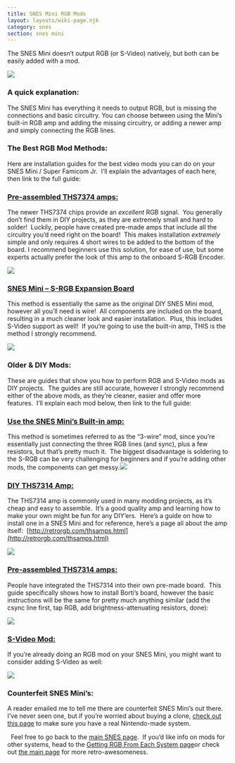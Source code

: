 ```yaml
---
title: SNES Mini RGB Mods
layout: layouts/wiki-page.njk
category: snes
section: snes mini
---
```

The SNES Mini doesn’t output RGB (or S-Video) natively, but both can be easily added with a mod.

![](https://cdn.retrorgb.com/images/SNESMiniConsole.jpg)

### **A quick explanation:**

The SNES Mini has everything it needs to output RGB, but is missing the connections and basic circuitry. You can choose between using the Mini’s built-in RGB amp and adding the missing circuitry, or adding a newer amp and simply connecting the RGB lines.

### **The Best RGB Mod Methods:**

Here are installation guides for the best video mods you can do on your SNES Mini / Super Famicom Jr.  I’ll explain the advantages of each here, then link to the full guide:



### **[Pre-assembled THS7374 amps:](/consoles/snes/mini/ths-7374)**

The newer THS7374 chips provide an *excellent* RGB signal.  You generally don’t find them in DIY projects, as they are extremely small and hard to solder!  Luckily, people have created pre-made amps that include all the circuitry you’d need right on the board!  This makes installation *extremely* simple and only requires 4 short wires to be added to the bottom of the board. I recommend beginners use this solution, for ease of use, but some experts actually prefer the look of this amp to the onboard S-RGB Encoder.

[![](https://cdn.retrorgb.com/images/SNESVoultarAmp.jpg)](/consoles/snes/mini/ths-7374)



### **[SNES Mini – S-RGB Expansion Board](/consoles/snes/mini/srgb-board)**

This method is essentially the same as the original DIY SNES Mini mod, however all you’ll need is wire!  All components are included on the board, resulting in a much cleaner look and easier installation.  Plus, this includes S-Video support as well!  If you’re going to use the built-in amp, THIS is the method I strongly recommend.

[![](https://cdn.retrorgb.com/images/VoultarSRGBboardV2.jpg)](/consoles/snes/mini/srgb-board)



### **Older & DIY Mods:**

These are guides that show you how to perform RGB and S-Video mods as DIY projects.  The guides are still accurate, however I strongly recommend either of the above mods, as they’re cleaner, easier and offer more features.  I’ll explain each mod below, then link to the full guide:



### **[Use the SNES Mini’s Built-in amp:](/consoles/snes/mini/rgb-board)**

This method is sometimes referred to as the “3-wire” mod, since you’re essentially just connecting the three RGB lines (and sync), plus a few resistors, but that’s pretty much it.  The biggest disadvantage is soldering to the S-RGB can be very challenging for beginners and if you’re adding other mods, the components can get messy.[![](https://cdn.retrorgb.com/images/SNESMiniRGBModPage03.jpg)](/consoles/snes/mini/rgb-board)



### [**DIY THS7314 Amp:**](/consoles/snes/mini/diy-bypass)

The THS7314 amp is commonly used in many modding projects, as it’s cheap and easy to assemble.  It’s a good quality amp and learning how to make your own might be fun for any DIY’ers.  Here’s a guide on how to install one in a SNES Mini and for reference, here’s a page all about the amp itself:  [http://retrorgb.com/thsamps.html](http://retrorgb.com/thsamps.html)

[![](https://cdn.retrorgb.com/images/RGBAmpwResistors.jpg)](/consoles/snes/mini/diy-bypass)



### [**Pre-assembled THS7314 amps:**](/consoles/snes/mini/premade-7374)

People have integrated the THS7314 into their own pre-made board.  This guide specifically shows how to install Borti’s board, however the basic instructions will be the same for pretty much anything similar (add the csync line first, tap RGB, add brightness-attenuating resistors, done):

[![](https://cdn.retrorgb.com/images/SNESMiniRGBPage03.jpg)](/consoles/snes/mini/premade-7374)



### **[S-Video Mod:](/consoles/snes/mini/s-video-mod)**

If you’re already doing an RGB mod on your SNES Mini, you might want to consider adding S-Video as well:

[![](https://cdn.retrorgb.com/images/SNESS-Video01.jpg)](/consoles/snes/mini/s-video-mod)



### **Counterfeit SNES Mini’s:**

A reader emailed me to tell me there are counterfeit SNES Mini’s out there.  I’ve never seen one, but if you’re worried about buying a clone, [check out this page](http://gamesx.com/wiki/doku.php?id=counterfeit_snes) to make sure you have a real Nintendo-made system.

  Feel free to go back to the [main SNES page](/consoles/snes).  If you’d like info on mods for other systems, head to the [Getting RGB From Each System page](consoles/)or check out [the main page](/) for more retro-awesomeness.

